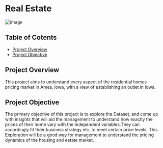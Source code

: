 # Real Estate

![image](https://github.com/user-attachments/assets/208458ed-c6c7-437d-baec-fa3d8310b01a)

## Table of Cotents
- [Project Overview](#project-overview)
- [Project Objective](#project-objective)



## Project Overview
This project aims to understand every aspect of the residential homes pricing market in Ames, Iowa, with a view of establishing an outlet in Iowa.

## Project Objective
The primary objective of this project is to explore the Dataset, and come up with insights that will aid the management to understand how exactly the prices of their home vary with the independent variables.They can accordingly fit their business strategy etc. to meet certain price levels. This Exploration will be a good way for management to understand the pricing dynamics of the housing and estate market.
